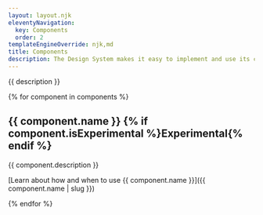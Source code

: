 ```yaml
---
layout: layout.njk
eleventyNavigation:
  key: Components
  order: 2
templateEngineOverride: njk,md
title: Components
description: The Design System makes it easy to implement and use its components across any framework or no framework at all. We accomplish this by using standardized web platform APIs and Web Components.
---
```


{{ description }}

{% for component in components %}

## {{ component.name }} {% if component.isExperimental %}<span class="badge badge--warning">Experimental</span>{% endif %}

{{ component.description }}

[Learn about how and when to use <span class="visually-hidden">{{ component.name }}</span>]({{ component.name | slug }})

{% endfor %}
